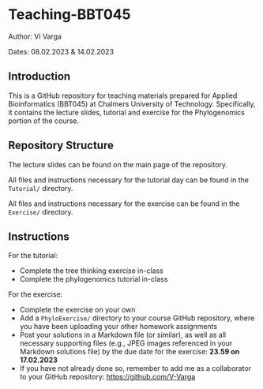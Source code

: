 # Teaching-BBT045

Author: Vi Varga

Dates: 08.02.2023 & 14.02.2023


## Introduction

This is a GitHub repository for teaching materials prepared for Applied Bioinformatics (BBT045) at Chalmers University of Technology. Specifically, it contains the lecture slides, tutorial and exercise for the Phylogenomics portion of the course. 


## Repository Structure

The lecture slides can be found on the main page of the repository. 

All files and instructions necessary for the tutorial day can be found in the `Tutorial/` directory. 

All files and instructions necessary for the exercise can be found in the `Exercise/` directory. 


## Instructions

For the tutorial: 
 - Complete the tree thinking exercise in-class
 - Complete the phylogenomics tutorial in-class

For the exercise: 
 - Complete the exercise on your own
 - Add a `PhyloExercise/` directory to your course GitHub repository, where you have been uploading your other homework assignments
 - Post your solutions in a Markdown file (or similar), as well as all necessary supporting files (e.g., JPEG images referenced in your Markdown solutions file) by the due date for the exercise: **23.59 on 17.02.2023**
 - If you have not already done so, remember to add me as a collaborator to your GitHub repository: https://github.com/V-Varga
